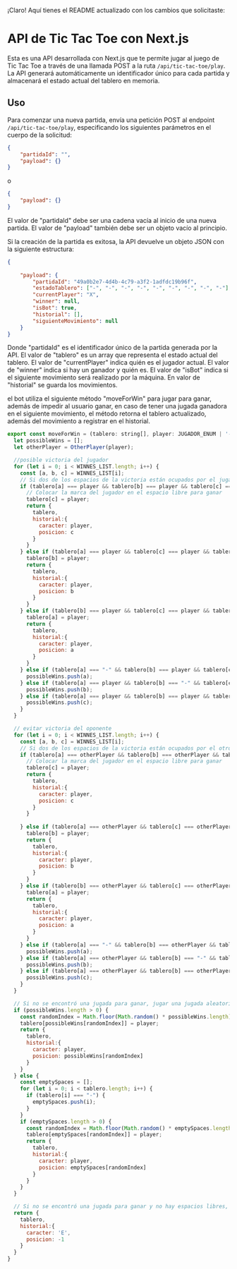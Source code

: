 ¡Claro! Aquí tienes el README actualizado con los cambios que solicitaste:

# API de Tic Tac Toe con Next.js

Esta es una API desarrollada con Next.js que te permite jugar al juego de Tic Tac Toe a través de una llamada POST a la ruta `/api/tic-tac-toe/play`. La API generará automáticamente un identificador único para cada partida y almacenará el estado actual del tablero en memoria. 

## Uso

Para comenzar una nueva partida, envía una petición POST al endpoint `/api/tic-tac-toe/play`, especificando los siguientes parámetros en el cuerpo de la solicitud:

```json
{
	"partidaId": "",
	"payload": {}
} 
```
o
```json
{
	"payload": {}
} 
```

El valor de "partidaId" debe ser una cadena vacía al inicio de una nueva partida. El valor de "payload" también debe ser un objeto vacío al principio.

Si la creación de la partida es exitosa, la API devuelve un objeto JSON con la siguiente estructura:

```json
{
	
	"payload": {
		"partidaId": "49a0b2e7-4d4b-4c79-a3f2-1adfdc19b96f",
		"estadoTablero": ["-", "-", "-", "-", "-", "-", "-", "-", "-"],
		"currentPlayer": "X",
		"winner": null,
		"isBot": true,
		"historial": [],
		"siguienteMovimiento": null
	}
}
```

Donde "partidaId" es el identificador único de la partida generada por la API. El valor de "tablero" es un array que representa el estado actual del tablero. El valor de "currentPlayer" indica quién es el jugador actual. El valor de "winner" indica si hay un ganador y quién es. El valor de "isBot" indica si el siguiente movimiento será realizado por la máquina. En valor de "historial" se guarda los movimientos.

el bot utiliza el siguiente método "moveForWin" para jugar para ganar, además de impedir al usuario ganar, en caso de tener una jugada ganadora en el siguiente movimiento, el método retorna el tablero actualizado, además del movimiento a registrar en el historial.

```javascript
export const moveForWin = (tablero: string[], player: JUGADOR_ENUM | '-') => {
  let possibleWins = [];
  let otherPlayer = OtherPlayer(player);

  //posible victoria del jugador
  for (let i = 0; i < WINNES_LIST.length; i++) {
    const [a, b, c] = WINNES_LIST[i];
    // Si dos de los espacios de la victoria están ocupados por el jugador
    if (tablero[a] === player && tablero[b] === player && tablero[c] === "-") {
      // Colocar la marca del jugador en el espacio libre para ganar
      tablero[c] = player;
      return {
        tablero,
        historial:{
          caracter: player,
          posicion: c   
        }
      }
    } else if (tablero[a] === player && tablero[c] === player && tablero[b] === "-") {
      tablero[b] = player;
      return {
        tablero,
        historial:{
          caracter: player,
          posicion: b   
        }
      }
    } else if (tablero[b] === player && tablero[c] === player && tablero[a] === "-") {
      tablero[a] = player;
      return {
        tablero,
        historial:{
          caracter: player,
          posicion: a   
        }
      }
    } else if (tablero[a] === "-" && tablero[b] === player && tablero[c] === player) {
      possibleWins.push(a);
    } else if (tablero[a] === player && tablero[b] === "-" && tablero[c] === player) {
      possibleWins.push(b);
    } else if (tablero[a] === player && tablero[b] === player && tablero[c] === "-") {
      possibleWins.push(c);
    }
  }

  // evitar victoria del oponente
  for (let i = 0; i < WINNES_LIST.length; i++) {
    const [a, b, c] = WINNES_LIST[i];
    // Si dos de los espacios de la victoria están ocupados por el otro jugador
    if (tablero[a] === otherPlayer && tablero[b] === otherPlayer && tablero[c] === "-") {
      // Colocar la marca del jugador en el espacio libre para ganar
      tablero[c] = player;
      return {
        tablero,
        historial:{
          caracter: player,
          posicion: c   
        }
      }     
      
    } else if (tablero[a] === otherPlayer && tablero[c] === otherPlayer && tablero[b] === "-") {
      tablero[b] = player;
      return {
        tablero,
        historial:{
          caracter: player,
          posicion: b   
        }
      }
    } else if (tablero[b] === otherPlayer && tablero[c] === otherPlayer && tablero[a] === "-") {
      tablero[a] = player;
      return {
        tablero,
        historial:{
          caracter: player,
          posicion: a  
        }
      }
    } else if (tablero[a] === "-" && tablero[b] === otherPlayer && tablero[c] === otherPlayer) {
      possibleWins.push(a);
    } else if (tablero[a] === otherPlayer && tablero[b] === "-" && tablero[c] === otherPlayer) {
      possibleWins.push(b);
    } else if (tablero[a] === otherPlayer && tablero[b] === otherPlayer && tablero[c] === "-") {
      possibleWins.push(c);
    }
  }

  // Si no se encontró una jugada para ganar, jugar una jugada aleatoria
  if (possibleWins.length > 0) {   
    const randomIndex = Math.floor(Math.random() * possibleWins.length);
    tablero[possibleWins[randomIndex]] = player;
    return {
      tablero,
      historial:{
        caracter: player,
        posicion: possibleWins[randomIndex]  
      }
    }
  } else {
    const emptySpaces = [];
    for (let i = 0; i < tablero.length; i++) {
      if (tablero[i] === "-") {
        emptySpaces.push(i);
      }
    }
    if (emptySpaces.length > 0) {
      const randomIndex = Math.floor(Math.random() * emptySpaces.length);
      tablero[emptySpaces[randomIndex]] = player;
      return {
        tablero,
        historial:{
          caracter: player,
          posicion: emptySpaces[randomIndex] 
        }
      }
    }
  }

  // Si no se encontró una jugada para ganar y no hay espacios libres, devolver el tablero sin cambios
  return {
    tablero,
    historial:{
      caracter: 'E',
      posicion: -1 
    }
  }
}
```

